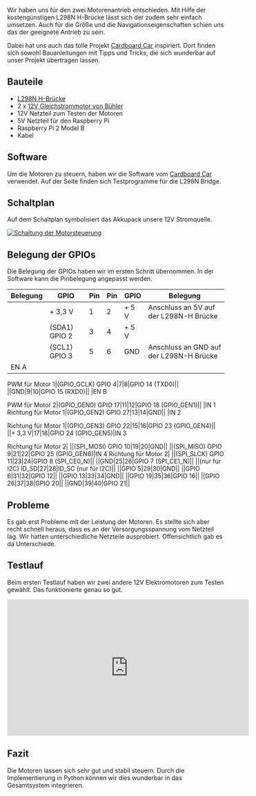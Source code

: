 Wir haben uns für den zwei Motorenantrieb entschieden. Mit Hilfe der kostengünstigen L298N H-Brücke lässt sich der zudem sehr einfach umsetzen. Auch für die Größe und die Navigationseigenschaften schien uns das der geeignete Antrieb zu sein.

Dabei hat uns auch das tolle Projekt [Cardboard Car](http://www.cardboard-car.com) inspiriert. Dort finden sich sowohl Bauanleitungen mit Tipps und Tricks, die sich wunderbar auf unser Projekt übertragen lassen.

## Bauteile

*   [L298N H-Brücke](http://www.amazon.de/dp/B015SQ57VC)
*   2 x [12V Gleichstrommotor von Bühler](https://www.respotec.de/motore-und-pumpen/motore-gleichstrom/motor-116037044.php)
*   12V Netzteil zum Testen der Motoren
*   5V Netzteil für den Raspberry Pi
*   Raspberry Pi 2 Model B
*   Kabel

## Software

Um die Motoren zu steuern, haben wir die Software vom [Cardboard Car](http://www.cardboard-car.com/software) verwendet. Auf der Seite finden sich Testprogramme für die L298N Bridge.

## Schaltplan

Auf dem Schaltplan symbolisiert das Akkupack unsere 12V Stromquelle.

[![Schaltung der Motorsteuerung](http://meinjens.de/wp-content/uploads/2016/04/Schaltung-Motorsteuerung_Steckplatine-300x247.png)](http://meinjens.de/wp-content/uploads/2016/04/Schaltung-Motorsteuerung_Steckplatine.png)

## Belegung der GPIOs

Die Belegung der GPIOs haben wir im ersten Schritt übernommen. In der Software kann die Pinbelegung angepasst werden.

|Belegung|GPIO|Pin|Pin|GPIO|Belegung|
|--- |--- |--- |--- |--- |--- |
||+ 3,3 V|1|2|+ 5 V|Anschluss an 5V auf der L298N-H Brücke|
||(SDA1) GPIO 2|3|4|+ 5 V||
||(SCL1) GPIO 3|5|6|GND|Anschluss an GND auf der L298N-H Brücke|
|EN A

PWM für Motor 1|(GPIO_GCLK) GPIO 4|7|8|GPIO 14 (TXD0)||
||GND|9|10|GPIO 15 (RXD0)||
|EN B

PWM für Motor 2|(GPIO_GEN0) GPIO 17|11|12|GPIO 18 (GPIO_GEN1)||
|IN 1
Richtung für Motor 1|(GPIO_GEN2) GPIO 27|13|14|GND||
|IN 2

Richtung für Motor 1|(GPIO_GEN3) GPIO 22|15|16|GPIO 23 (GPIO_GEN4)||
||+ 3,3 V|17|18|GPIO 24 (GPIO_GEN5)|IN 3

Richtung für Motor 2|
||(SPI_MOSI) GPIO 10|19|20|GND||
||(SPI_MISO) GPIO 9|21|22|GPIO 25 (GPIO_GEN6)|IN 4
Richtung für Motor 2|
||(SPI_SLCK) GPIO 11|23|24|GPIO 8 (SPI_CE0_N)||
||GND|25|26|GPIO 7 (SPI_CE1_N)||
||(nur für I2C) ID_SD|27|28|ID_SC (nur für I2C)||
||GPIO 5|29|30|GND||
||GPIO 6|31|32|GPIO 12||
||GPIO 13|33|34|GND||
||GPIO 19|35|36|GPIO 16||
||GPIO 26|37|38|GPIO 20||
||GND|39|40|GPIO 21||

## Probleme

Es gab erst Probleme mit der Leistung der Motoren. Es stellte sich aber recht schnell heraus, dass es an der Versorgungsspannung vom Netzteil lag. Wir hatten unterschiedliche Netzteile ausprobiert. Offensichtlich gab es da Unterschiede.

## Testlauf

Beim ersten Testlauf haben wir zwei andere 12V Elektromotoren zum Testen gewählt. Das funktionierte genau so gut.

<iframe width="560" height="315" src="https://www.youtube.com/embed/qDS_RjNYh58" frameborder="0" allow="accelerometer; autoplay; encrypted-media; gyroscope; picture-in-picture" allowfullscreen></iframe>

## Fazit

Die Motoren lassen sich sehr gut und stabil steuern. Durch die Implementierung in Python können wir dies wunderbar in das Gesamtsystem integrieren.